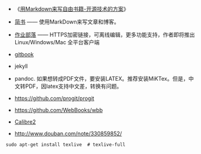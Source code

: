 * 《[用Markdown来写自由书籍-开源技术的方案](http://www.ituring.com.cn/article/828)》
* [简书](http://www.jianshu.com/) —— 使用MarkDown来写文章和博客。
* [作业部落](https://www.zybuluo.com/) —— HTTPS加密链接，可离线编辑，更多功能支持，作者即将推出 Linux/Windows/Mac 全平台客户端
* [gitbook](https://www.gitbook.com/)

* jekyll
* pandoc. 如果想转成PDF文件，要安装LATEX。推荐安装MiKTex。但是，中文转PDF，因latex支持中文差，转换有问题。
* https://github.com/progit/progit
* https://github.com/WebBooks/wbb
* [Calibre2](http://calibre-ebook.com/)
* http://www.douban.com/note/330859852/

```
sudo apt-get install texlive  # texlive-full
```